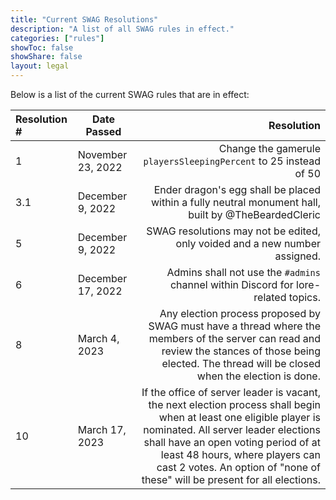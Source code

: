 ```yaml
---
title: "Current SWAG Resolutions"
description: "A list of all SWAG rules in effect."
categories: ["rules"]
showToc: false
showShare: false
layout: legal
---
```


Below is a list of the current SWAG rules that are in effect:

| Resolution # | Date Passed | Resolution |
|:-------------|-------------|-----------:|
|1|November 23, 2022| Change the gamerule `playersSleepingPercent` to 25 instead of 50 |
|3.1|December 9, 2022 | Ender dragon's egg shall be placed within a fully neutral monument hall, built by @TheBeardedCleric |
|5|December 9, 2022 | SWAG resolutions may not be edited, only voided and a new number assigned. |
|6|December 17, 2022| Admins shall not use the `#admins` channel within Discord for lore-related topics.|
|8|March 4, 2023| Any election process proposed by SWAG must have a thread where the members of the server can read and review the stances of those being elected. The thread will be closed when the election is done.|
|10|March 17, 2023| If the office of server leader is vacant, the next election process shall begin when at least one eligible player is nominated. All server leader elections shall have an open voting period of at least 48 hours, where players can cast 2 votes. An option of "none of these" will be present for all elections.|